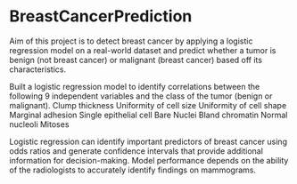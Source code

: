 # BreastCancerPrediction
Aim of this project is to detect breast cancer by applying a logistic regression model on a real-world dataset and predict whether a tumor is benign (not breast cancer) or malignant (breast cancer) based off its characteristics.

Built a logistic regression model to identify correlations between the following 9 independent variables and the class of the tumor (benign or malignant).
Clump thickness
Uniformity of cell size
Uniformity of cell shape
Marginal adhesion
Single epithelial cell
Bare Nuclei
Bland chromatin
Normal nucleoli
Mitoses

Logistic regression can identify important predictors of breast cancer using odds ratios and generate confidence intervals that provide additional information for decision-making.
Model performance depends on the ability of the radiologists to accurately identify findings on mammograms.
